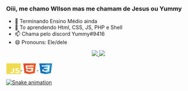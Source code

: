 ### Oiii, me chamo WIlson mas me chamam de Jesus ou Yummy



- 🔭 Terminando Ensino Médio ainda
- 🌱 To aprendendo Html, CSS, JS, PHP e Shell
- 📫 Chama pelo discord Yummy#9416
- 😄 Pronouns: Ele/dele

<div align="center">
  <a href="https://github.com/eYummy">
  <img height="180em" src="https://github-readme-stats.vercel.app/api?username=eYummy&show_icons=true&theme=dracula&include_all_commits=true&count_private=true"/>
  <img height="180em" src="https://github-readme-stats.vercel.app/api/top-langs/?username=eYummy&layout=compact&langs_count=7&theme=dracula"/>
</div>

  <div style="display: inline_block"><br>
  <img align="center" alt="Rafa-Js" height="30" width="40" src="https://raw.githubusercontent.com/devicons/devicon/master/icons/javascript/javascript-plain.svg">
  <img align="center" alt="Rafa-HTML" height="30" width="40" src="https://raw.githubusercontent.com/devicons/devicon/master/icons/html5/html5-original.svg">
  <img align="center" alt="Rafa-CSS" height="30" width="40" src="https://raw.githubusercontent.com/devicons/devicon/master/icons/css3/css3-original.svg">
   
  ![Snake animation](https://github.com/eYummy/eYummy/blob/output/github-contribution-grid-snake.svg)
   
  
  
</div>
  

